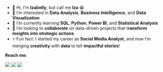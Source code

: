 - 👋 Hi, I’m **Izabelly**, but call me **Iza** 😁
- 👀 I’m interested in **Data Analysis**, **Business Intelligence**, and **Data Visualization**
- 🌱 I’m currently learning **SQL**, **Python**, **Power BI**, and **Statistical Analysis**
- 💞️ I’m looking to **collaborate** on data-driven projects that t**ransform insights into strategic actions**
- ⚡ Fun fact: I started my career as **Social Media Analyst**, and now I’m merging **creativity** with **data** to tell **impactful stories**!



**Reach me:**
<div> 
  <a href="https://www.linkedin.com/in/izabelly-santos" target="_blank"><img src="https://img.shields.io/badge/-LinkedIn-%230077B5?style=for-the-badge&logo=linkedin&logoColor=white" target="_blank"></a>   
  <a href = "mailto:izabellycssantos@gmail.com"><img src="https://img.shields.io/badge/-Gmail-%23333?style=for-the-badge&logo=gmail&logoColor=white" target="_blank"></a>
  <a href="https://instagram.com/make.it_izy" target="_blank"><img src="https://img.shields.io/badge/-Instagram-%23E4405F?style=for-the-badge&logo=instagram&logoColor=white" target="_blank"></a>
  
</div>
